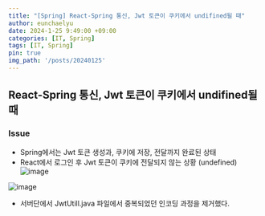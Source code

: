 ```yaml
---
title: "[Spring] React-Spring 통신, Jwt 토큰이 쿠키에서 undifined될 때"
author: eunchaelyu
date: 2024-1-25 9:49:00 +09:00
categories: [IT, Spring]
tags: [IT, Spring]
pin: true
img_path: '/posts/20240125'
---
```


## React-Spring 통신, Jwt 토큰이 쿠키에서 undifined될 때

### Issue
- Spring에서는 Jwt 토큰 생성과, 쿠키에 저장, 전달까지 완료된 상태
- React에서 로그인 후 Jwt 토큰이 쿠키에 전달되지 않는 상황 (undefined)
![image](https://github.com/eunchaelyu/eunchaelyu.github.io/assets/119996957/158be7f2-d967-4a64-812e-fdc1e1be58b4)

![image](https://github.com/eunchaelyu/eunchaelyu.github.io/assets/119996957/3c0a8707-c2dc-4289-909f-8903a6d9873c)

- 서버단에서 JwtUtill.java 파일에서 중복되었던 인코딩 과정을 제거했다.
